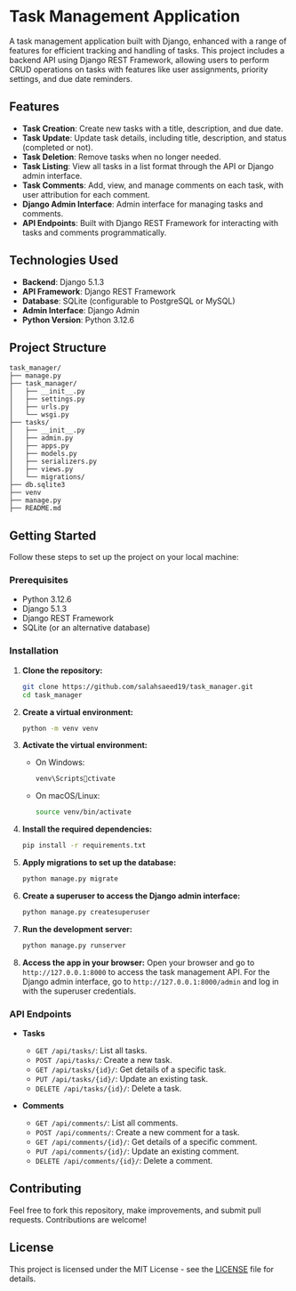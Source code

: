 
# Task Management Application

A task management application built with Django, enhanced with a range of features for efficient tracking and handling of tasks. This project includes a backend API using Django REST Framework, allowing users to perform CRUD operations on tasks with features like user assignments, priority settings, and due date reminders.

## Features

- **Task Creation**: Create new tasks with a title, description, and due date.
- **Task Update**: Update task details, including title, description, and status (completed or not).
- **Task Deletion**: Remove tasks when no longer needed.
- **Task Listing**: View all tasks in a list format through the API or Django admin interface.
- **Task Comments**: Add, view, and manage comments on each task, with user attribution for each comment.
- **Django Admin Interface**: Admin interface for managing tasks and comments.
- **API Endpoints**: Built with Django REST Framework for interacting with tasks and comments programmatically.

## Technologies Used

- **Backend**: Django 5.1.3
- **API Framework**: Django REST Framework
- **Database**: SQLite (configurable to PostgreSQL or MySQL)
- **Admin Interface**: Django Admin
- **Python Version**: Python 3.12.6

## Project Structure

```
task_manager/
├── manage.py
├── task_manager/
│   ├── __init__.py
│   ├── settings.py
│   ├── urls.py
│   └── wsgi.py
├── tasks/
│   ├── __init__.py
│   ├── admin.py
│   ├── apps.py
│   ├── models.py
│   ├── serializers.py
│   ├── views.py
│   └── migrations/
├── db.sqlite3
├── venv
├── manage.py
├── README.md
```

## Getting Started

Follow these steps to set up the project on your local machine:

### Prerequisites

- Python 3.12.6
- Django 5.1.3
- Django REST Framework
- SQLite (or an alternative database)

### Installation

1. **Clone the repository:**
   ```bash
   git clone https://github.com/salahsaeed19/task_manager.git
   cd task_manager
   ```

2. **Create a virtual environment:**
   ```bash
   python -m venv venv
   ```

3. **Activate the virtual environment:**
   - On Windows:
     ```bash
     venv\Scriptsctivate
     ```
   - On macOS/Linux:
     ```bash
     source venv/bin/activate
     ```

4. **Install the required dependencies:**
   ```bash
   pip install -r requirements.txt
   ```

5. **Apply migrations to set up the database:**
   ```bash
   python manage.py migrate
   ```

6. **Create a superuser to access the Django admin interface:**
   ```bash
   python manage.py createsuperuser
   ```

7. **Run the development server:**
   ```bash
   python manage.py runserver
   ```

8. **Access the app in your browser:**
   Open your browser and go to `http://127.0.0.1:8000` to access the task management API. For the Django admin interface, go to `http://127.0.0.1:8000/admin` and log in with the superuser credentials.

### API Endpoints

- **Tasks**
  - `GET /api/tasks/`: List all tasks.
  - `POST /api/tasks/`: Create a new task.
  - `GET /api/tasks/{id}/`: Get details of a specific task.
  - `PUT /api/tasks/{id}/`: Update an existing task.
  - `DELETE /api/tasks/{id}/`: Delete a task.

- **Comments**
  - `GET /api/comments/`: List all comments.
  - `POST /api/comments/`: Create a new comment for a task.
  - `GET /api/comments/{id}/`: Get details of a specific comment.
  - `PUT /api/comments/{id}/`: Update an existing comment.
  - `DELETE /api/comments/{id}/`: Delete a comment.

## Contributing

Feel free to fork this repository, make improvements, and submit pull requests. Contributions are welcome!

## License

This project is licensed under the MIT License - see the [LICENSE](https://github.com/salahsaeed19/task-manager?tab=MIT-1-ov-file) file for details.
